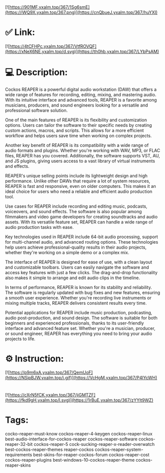 [![https://901MF.yxalm.top/367/1Sg6smE](https://iWQ9X.yxalm.top/367.png)](https://cnQbueJ.yxalm.top/367/huYXI)
# ✅ Link:
[![https://4tCFHPc.yxalm.top/367/VtfROVQF](https://xNeX6NE.yxalm.top/d.svg)](https://th0hb.yxalm.top/367/LYbPsAM)
# 💻 Description:
Cockos REAPER is a powerful digital audio workstation (DAW) that offers a wide range of features for recording, editing, mixing, and mastering audio. With its intuitive interface and advanced tools, REAPER is a favorite among musicians, producers, and sound engineers looking for a versatile and professional software solution.

One of the main features of REAPER is its flexibility and customization options. Users can tailor the software to their specific needs by creating custom actions, macros, and scripts. This allows for a more efficient workflow and helps users save time when working on complex projects.

Another key benefit of REAPER is its compatibility with a wide range of audio formats and plugins. Whether you're working with WAV, MP3, or FLAC files, REAPER has you covered. Additionally, the software supports VST, AU, and JS plugins, giving users access to a vast library of virtual instruments and effects.

REAPER's unique selling points include its lightweight design and high performance. Unlike other DAWs that require a lot of system resources, REAPER is fast and responsive, even on older computers. This makes it an ideal choice for users who need a reliable and efficient audio production tool.

Use cases for REAPER include recording and editing music, podcasts, voiceovers, and sound effects. The software is also popular among filmmakers and video game developers for creating soundtracks and audio assets. With its versatile feature set, REAPER can handle a wide range of audio production tasks with ease.

Key technologies used in REAPER include 64-bit audio processing, support for multi-channel audio, and advanced routing options. These technologies help users achieve professional-quality results in their audio projects, whether they're working on a simple demo or a complex mix.

The interface of REAPER is designed for ease of use, with a clean layout and customizable toolbars. Users can easily navigate the software and access key features with just a few clicks. The drag-and-drop functionality also makes it simple to arrange and edit audio clips in the timeline.

In terms of performance, REAPER is known for its stability and reliability. The software is regularly updated with bug fixes and new features, ensuring a smooth user experience. Whether you're recording live instruments or mixing multiple tracks, REAPER delivers consistent results every time.

Potential applications for REAPER include music production, podcasting, audio post-production, and sound design. The software is suitable for both beginners and experienced professionals, thanks to its user-friendly interface and advanced feature set. Whether you're a musician, producer, or sound engineer, REAPER has everything you need to bring your audio projects to life.

# ⚙️ Instruction:
[![https://p9m6xA.yxalm.top/367/QemUoF](https://NSjpBJW.yxalm.top/i.gif)](https://VcHgM.yxalm.top/367/P4lYcWH)
#
[![https://cXrN5fCK.yxalm.top/367/jiGMTZF](https://fkd9gH.yxalm.top/l.svg)](https://1rBuE.yxalm.top/367/zYYlt9WZ)
# Tags:
cocko-reaper-must-know cockos-reaper-4-keygen cockos-reaper-linux best-audio-interface-for-cockos-reaper cockos-reaper-software cockos-reaper-32-bit cockos-reaper-5 cock-sucking-reaper-x-reader-overwatch best-cockos-reaper-themes reaper-cockos cockos-reaper-system-requirements best-skins-for-reaper-cockos-forum cockos-reaper-cost cockos-reaper-plugins best-windows-10-cockos-reaper-theme cockos-reaper-skins





